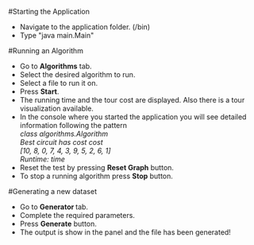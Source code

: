 #Starting the Application
- Navigate to the application folder. (/bin)
- Type "java main.Main"

#Running an Algorithm
- Go to <b>Algorithms</b> tab.
- Select the desired algorithm to run.
- Select a file to run it on.
- Press <b>Start</b>.
- The running time and the tour cost are displayed. Also there is a tour visualization available.
- In the console where you started the application you will see detailed information following the pattern <br>
	<i>class algorithms._Algorithm_ <br>
	Best circuit has cost  _cost_ <br>
	[10, 8, 0, 7, 4, 3, 9, 5, 2, 6, 1] <br>
	Runtime: _time_ <br>
	</i>
- Reset the test by pressing <b>Reset Graph</b> button.
- To stop a running algorithm press <b>Stop</b> button.

#Generating a new dataset
- Go to <b> Generator </b> tab.
- Complete the required parameters.
- Press <b>Generate</b> button.
- The output is show in the panel and the file has been generated!
